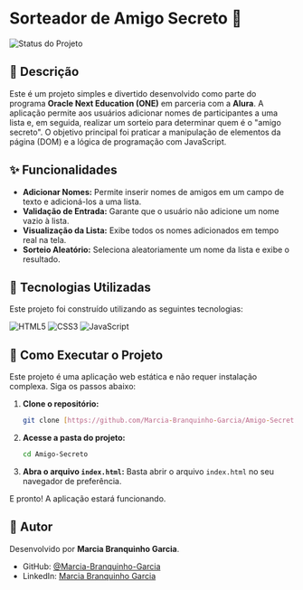 # Sorteador de Amigo Secreto 🎁

![Status do Projeto](https://img.shields.io/badge/Status-Concluído-brightgreen)

## 📝 Descrição

Este é um projeto simples e divertido desenvolvido como parte do programa **Oracle Next Education (ONE)** em parceria com a **Alura**. A aplicação permite aos usuários adicionar nomes de participantes a uma lista e, em seguida, realizar um sorteio para determinar quem é o "amigo secreto". O objetivo principal foi praticar a manipulação de elementos da página (DOM) e a lógica de programação com JavaScript.

## ✨ Funcionalidades

- **Adicionar Nomes:** Permite inserir nomes de amigos em um campo de texto e adicioná-los a uma lista.
- **Validação de Entrada:** Garante que o usuário não adicione um nome vazio à lista.
- **Visualização da Lista:** Exibe todos os nomes adicionados em tempo real na tela.
- **Sorteio Aleatório:** Seleciona aleatoriamente um nome da lista e exibe o resultado.

## 🚀 Tecnologias Utilizadas

Este projeto foi construído utilizando as seguintes tecnologias:

![HTML5](https://img.shields.io/badge/HTML5-E34F26?style=for-the-badge&logo=html5&logoColor=white)
![CSS3](https://img.shields.io/badge/CSS3-1572B6?style=for-the-badge&logo=css3&logoColor=white)
![JavaScript](https://img.shields.io/badge/JavaScript-F7DF1E?style=for-the-badge&logo=javascript&logoColor=black)

## 📂 Como Executar o Projeto

Este projeto é uma aplicação web estática e não requer instalação complexa. Siga os passos abaixo:

1.  **Clone o repositório:**
    ```bash
    git clone [https://github.com/Marcia-Branquinho-Garcia/Amigo-Secreto.git](https://github.com/Marcia-Branquinho-Garcia/Amigo-Secreto.git)
    ```
2.  **Acesse a pasta do projeto:**
    ```bash
    cd Amigo-Secreto
    ```
3.  **Abra o arquivo `index.html`:**
    Basta abrir o arquivo `index.html` no seu navegador de preferência.

E pronto! A aplicação estará funcionando.

## 👤 Autor

Desenvolvido por **Marcia Branquinho Garcia**.

- GitHub: [@Marcia-Branquinho-Garcia](https://github.com/Marcia-Branquinho-Garcia)
- LinkedIn: [Marcia Branquinho Garcia](https://www.linkedin.com/in/marcia-branquinho-garcia-5935a9362/)
